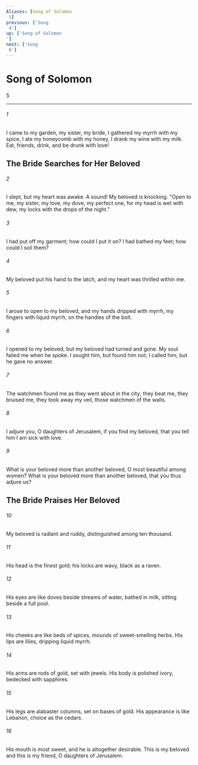 ```yaml
---
Aliases: [Song of Solomon 5]
previous: ['Song 4']
up: ['Song of Solomon']
next: ['Song 6']
---
```

# Song of Solomon 5

***
 

###### 1 
I came to my garden, my sister, my bride,  I gathered my myrrh with my spice,  I ate my honeycomb with my honey,  I drank my wine with my milk. Eat, friends, drink,  and be drunk with love!  ## The Bride Searches for Her Beloved  

###### 2 
I slept, but my heart was awake.  A sound! My beloved is knocking.  "Open to me, my sister, my love,  my dove, my perfect one,  for my head is wet with dew,  my locks with the drops of the night."   

###### 3 
I had put off my garment;  how could I put it on?  I had bathed my feet;  how could I soil them?   

###### 4 
My beloved put his hand to the latch,  and my heart was thrilled within me.   

###### 5 
I arose to open to my beloved,  and my hands dripped with myrrh,  my fingers with liquid myrrh,  on the handles of the bolt.   

###### 6 
I opened to my beloved,  but my beloved had turned and gone.  My soul failed me when he spoke.  I sought him, but found him not;  I called him, but he gave no answer.   

###### 7 
The watchmen found me  as they went about in the city;  they beat me, they bruised me,  they took away my veil,  those watchmen of the walls.   

###### 8 
I adjure you, O daughters of Jerusalem,  if you find my beloved,  that you tell him  I am sick with love.  

###### 9 
What is your beloved more than another beloved,  O most beautiful among women?  What is your beloved more than another beloved,  that you thus adjure us?  ## The Bride Praises Her Beloved  

###### 10 
My beloved is radiant and ruddy,  distinguished among ten thousand.   

###### 11 
His head is the finest gold;  his locks are wavy,  black as a raven.   

###### 12 
His eyes are like doves  beside streams of water,  bathed in milk,  sitting beside a full pool.   

###### 13 
His cheeks are like beds of spices,  mounds of sweet-smelling herbs.  His lips are lilies,  dripping liquid myrrh.   

###### 14 
His arms are rods of gold,  set with jewels.  His body is polished ivory,  bedecked with sapphires.   

###### 15 
His legs are alabaster columns,  set on bases of gold.  His appearance is like Lebanon,  choice as the cedars.   

###### 16 
His mouth is most sweet,  and he is altogether desirable.  This is my beloved and this is my friend,  O daughters of Jerusalem.
